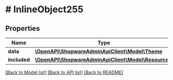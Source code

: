 # # InlineObject255

## Properties

Name | Type | Description | Notes
------------ | ------------- | ------------- | -------------
**data** | [**\OpenAPI\ShopwareAdminApiClient\Model\Theme**](Theme.md) |  | [optional]
**included** | [**\OpenAPI\ShopwareAdminApiClient\Model\Resource[]**](Resource.md) |  | [optional]

[[Back to Model list]](../../README.md#models) [[Back to API list]](../../README.md#endpoints) [[Back to README]](../../README.md)
